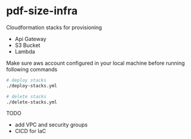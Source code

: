 # pdf-size-infra

Cloudformation stacks for provisioning
- Api Gateway
- S3 Bucket
- Lambda

Make sure aws account configured in your local machine before running following commands

 ```bash
# deploy stacks
./deploy-stacks.yml

# delete stacks
./delete-stacks.yml
``````

TODO
- add VPC and security groups
- CICD for IaC